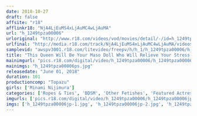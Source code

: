 ```yaml
---
date: 2018-10-27
draft: false
affsite: "r18"
afflinkr18: "NjA4LjEuMS4xLjAuMC4wLjAuMA"
url: "h_1249tpza00006"
urloriginal: "http://www.r18.com/videos/vod/movies/detail/-/id=h_1249tpza00006"
urlfinal: "http://media.r18.com/track/NjA4LjEuMS4xLjAuMC4wLjAuMA/videos/vod/movies/detail/-/id=h_1249tpza00006"
samplevid: "awspv3001.r18.com/litevideo/freepv/h/h_1/h_1249tpza00006/h_1249tpza00006_dmb_w.mp4"
title: "This Queen Will Be Your Maso Doll Who Will Relieve Your Stress [A Maso Battle]"
mainimgurl: "pics.r18.com/digital/video/h_1249tpza00006/h_1249tpza00006ps.jpg"
mainimgs: "h_1249tpza00006ps.jpg"
releasedate: "June 01, 2018"
duration: 101
productioncomp: "Topazu"
girls: ['Minami Nijimura']
categories: ['Ropes & Ties', 'BDSM', 'Other Fetishes', 'Featured Actress', 'Training', 'Hi-Def', 'DMM Exclusive']
imgurls: ['pics.r18.com/digital/video/h_1249tpza00006/h_1249tpza00006jp-1.jpg', 'pics.r18.com/digital/video/h_1249tpza00006/h_1249tpza00006jp-2.jpg', 'pics.r18.com/digital/video/h_1249tpza00006/h_1249tpza00006jp-3.jpg', 'pics.r18.com/digital/video/h_1249tpza00006/h_1249tpza00006jp-4.jpg', 'pics.r18.com/digital/video/h_1249tpza00006/h_1249tpza00006jp-5.jpg', 'pics.r18.com/digital/video/h_1249tpza00006/h_1249tpza00006jp-6.jpg', 'pics.r18.com/digital/video/h_1249tpza00006/h_1249tpza00006jp-7.jpg', 'pics.r18.com/digital/video/h_1249tpza00006/h_1249tpza00006jp-8.jpg', 'pics.r18.com/digital/video/h_1249tpza00006/h_1249tpza00006jp-9.jpg', 'pics.r18.com/digital/video/h_1249tpza00006/h_1249tpza00006jp-10.jpg', 'pics.r18.com/digital/video/h_1249tpza00006/h_1249tpza00006jp-11.jpg', 'pics.r18.com/digital/video/h_1249tpza00006/h_1249tpza00006jp-12.jpg', 'pics.r18.com/digital/video/h_1249tpza00006/h_1249tpza00006jp-13.jpg', 'pics.r18.com/digital/video/h_1249tpza00006/h_1249tpza00006jp-14.jpg', 'pics.r18.com/digital/video/h_1249tpza00006/h_1249tpza00006jp-15.jpg', 'pics.r18.com/digital/video/h_1249tpza00006/h_1249tpza00006jp-16.jpg', 'pics.r18.com/digital/video/h_1249tpza00006/h_1249tpza00006jp-17.jpg', 'pics.r18.com/digital/video/h_1249tpza00006/h_1249tpza00006jp-18.jpg', 'pics.r18.com/digital/video/h_1249tpza00006/h_1249tpza00006jp-19.jpg', 'pics.r18.com/digital/video/h_1249tpza00006/h_1249tpza00006jp-20.jpg']
imgs: ['h_1249tpza00006jp-1.jpg', 'h_1249tpza00006jp-2.jpg', 'h_1249tpza00006jp-3.jpg', 'h_1249tpza00006jp-4.jpg', 'h_1249tpza00006jp-5.jpg', 'h_1249tpza00006jp-6.jpg', 'h_1249tpza00006jp-7.jpg', 'h_1249tpza00006jp-8.jpg', 'h_1249tpza00006jp-9.jpg', 'h_1249tpza00006jp-10.jpg', 'h_1249tpza00006jp-11.jpg', 'h_1249tpza00006jp-12.jpg', 'h_1249tpza00006jp-13.jpg', 'h_1249tpza00006jp-14.jpg', 'h_1249tpza00006jp-15.jpg', 'h_1249tpza00006jp-16.jpg', 'h_1249tpza00006jp-17.jpg', 'h_1249tpza00006jp-18.jpg', 'h_1249tpza00006jp-19.jpg', 'h_1249tpza00006jp-20.jpg']
---
```

